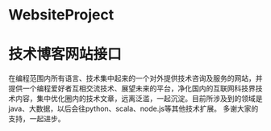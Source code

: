 # WebsiteProject
# 技术博客网站接口
在编程范围内所有语言、技术集中起来的一个对外提供技术咨询及服务的网站，并提供一个编程爱好者互相交流技术、展望未来的平台，净化国内的互联网科技界技术内容，集中优化圈内的技术文章，远离泛滥，一起沉淀。目前所涉及到的领域是java、大数据，以后会往python、scala、node.js等其他技术扩展。
多谢大家的支持，一起进步。
